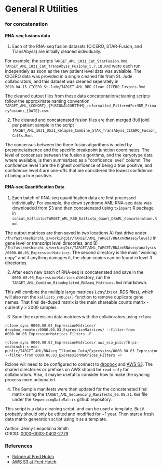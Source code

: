 # General R Utilities 
### for concatenation


#### RNA-seq fusions data

1) Each of the RNA-seq fusion datasets (CICERO, STAR-Fusion, and TransAbyss) are initially cleaned individually. 

For example, the scripts `TARGET_AML_1031_Cat_StarFusion.Rmd`, `TARGET_AML_1031_Cat_TransAbyss_Fusions_5.7.18.Rmd` were each run independely as soon as the raw patient level data was avaialble. The CICERO data was provided in a single cleaned file from St. Jude collaborators, and this dataset was cleaned seperately in `2020.04.13_CICERO_St.Jude/TARGET_AML_RBD_Clean_CICERO_Fusions.Rmd`.

The cleaned output files from these data concatentation/cleaning scripts follow the approximate naming convention `TARGET_AML_{COHORT}_{FUSIONALGORITHM}_reformatted_FilteredForNBM_PrimaryFusions_{DATE}.csv`. 

2) The cleaned and concatenated fusion files are then merged (full join) per patient sample in the script `TARGET_AML_1031_0531_Relapse_Combine_STAR_TransAbyss_CICERO_Fusion_Calls.Rmd`. 

The concensus between the three fusion algorithms is noted by presence/absence and the specific breakpoint junction coordinates. The level of concensus between the fusion algorithms, and the karyotype data where available, is then summarized as a "confidence level" column. The confidence level 1 are the highest confidence of being a true positive, and confidence level 4 are one-offs that are considered the lowest confidence of being a true positive. 

#### RNA-seq Quantification Data 

1) Each batch of RNA-seq quantification data are first processed individually. For example, the down syndrome AML RNA-seq data was downloaded from S3 and then concatenated using `tximport` R package in `concat_Kallisto/TARGET_AML_RBD_Kallisto_Quant_DSAML_Concatenation.Rmd`. 

The output matrices are then saved in two locations A) fast drive under `/fh/fast/meshinchi_s/workingDir/TARGET/AML_TARGET/RNA/mRNAseq/level3` in gene level or transcript level direcories, and B) `/fh/fast/meshinchi_s/workingDir/TARGET/AML_TARGET/RNA/mRNAseq/analysis/0000.00.03_ExpressionMatrices`. The second directory is the main "working copy" and if anything damages it, the clean copies can be found in level 3 directories. 

2) After each new batch of RNA-seq is concatenated and save in the `0000.00.03_ExpressionMatrices` directory, run the `TARGET_AML_Combine_Ribodepleted_RNAseq_Matrices.Rmd` rmarkdown. 

This will combine the multiple large matrices (.csv/.txt or .RDS files), which will also run the `kallisto_rmDups()` function to remove duplicate gene names. That final de-duped matrix is the main shareable counts matrix - currently > 3000 samples. 

3) Sync the expression data matrices with the collaborators using `rclone`. 

```
rclone sync 0000.00.03_ExpressionMatrices/ dropbox_remote:/0000.00.03_ExpressionMatrices/ --filter-from 0000.00.03_ExpressionMatrices_Filters -P

rclone sync 0000.00.03_ExpressionMatrices/ aws_eco_pub:/fh-pi-meshinchi-s-eco-public/TARGET_AML/RNAseq_Illumina_Data/Expression/0000.00.03_ExpressionMatrices/ --filter-from 0000.00.03_ExpressionMatrices_Filters -P
```

Rclone will need to be configured to connect to [dropbox](https://rclone.org/dropbox/) and [AWS S3](https://rclone.org/s3/). The shared directories or prefixes on AWS should be `read-only` for collaborators. Also, it maybe useful to consider how to make the syncing process more automated. 

4) The Sample manifests were then updated for the concatenated final matrix using the `TARGET_AML_Sequencing_Manifests_05.05.21.Rmd` file under the `SequencingDataMatrix` github repository. 

This script is a data cleaning script, and can be used a template. But it probably should only be edited and modified for ~1 year. Then start a fresh data matrix generation script using it as a template. 


Author: Jenny Leopoldina Smith<br>
ORCID: [0000-0003-0402-2779](https://orcid.org/0000-0003-0402-2779)
<br>

### References

* [Rclone at Fred Hutch](https://sciwiki.fredhutch.org/compdemos/Economy-storage/#rclone)
* [AWS S3 at Fred Hutch](https://sciwiki.fredhutch.org/compdemos/Economy-storage/#amazon-web-services-s3-compatibility-layer)
